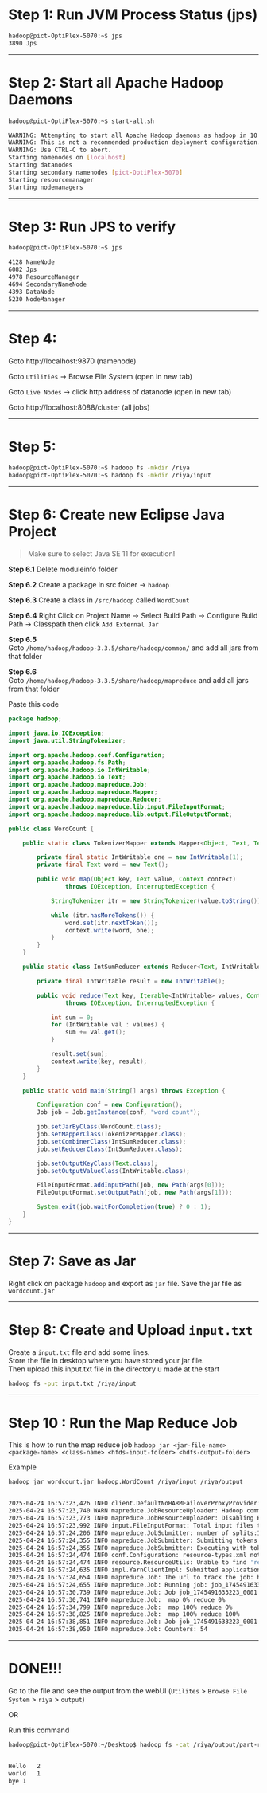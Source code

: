 # Step 1: Run JVM Process Status (jps)
```bash
hadoop@pict-OptiPlex-5070:~$ jps
3890 Jps
```
---
# Step 2: Start all Apache Hadoop Daemons
```bash
hadoop@pict-OptiPlex-5070:~$ start-all.sh

WARNING: Attempting to start all Apache Hadoop daemons as hadoop in 10 seconds.
WARNING: This is not a recommended production deployment configuration.
WARNING: Use CTRL-C to abort.
Starting namenodes on [localhost]
Starting datanodes
Starting secondary namenodes [pict-OptiPlex-5070]
Starting resourcemanager
Starting nodemanagers
```
---
# Step 3: Run JPS to verify
```bash
hadoop@pict-OptiPlex-5070:~$ jps

4128 NameNode
6082 Jps
4978 ResourceManager
4694 SecondaryNameNode
4393 DataNode
5230 NodeManager
```
---
# Step 4:
Goto http://localhost:9870 (namenode)

Goto `Utilities` -> Browse File System (open in new tab)  

Goto `Live Nodes` -> click http address of datanode (open in new tab)  

Goto http://localhost:8088/cluster (all jobs)  

---
# Step 5:

```bash
hadoop@pict-OptiPlex-5070:~$ hadoop fs -mkdir /riya
hadoop@pict-OptiPlex-5070:~$ hadoop fs -mkdir /riya/input
```

---
# Step 6: Create new Eclipse Java Project

> Make sure to select Java SE 11 for execution!


**Step 6.1**  Delete moduleinfo folder

**Step 6.2**  Create a package in src folder -> `hadoop`

**Step 6.3**  Create a class in `/src/hadoop` called `WordCount`

**Step 6.4**  Right Click on Project Name -> Select Build Path -> Configure Build Path -> Classpath then click `Add External Jar`

**Step 6.5**  
Goto `/home/hadoop/hadoop-3.3.5/share/hadoop/common/` and add all jars from that folder

**Step 6.6**  
Goto `/home/hadoop/hadoop-3.3.5/share/hadoop/mapreduce` and add all jars from that folder

Paste this code

```java
package hadoop;

import java.io.IOException;
import java.util.StringTokenizer;

import org.apache.hadoop.conf.Configuration;
import org.apache.hadoop.fs.Path;
import org.apache.hadoop.io.IntWritable;
import org.apache.hadoop.io.Text;
import org.apache.hadoop.mapreduce.Job;
import org.apache.hadoop.mapreduce.Mapper;
import org.apache.hadoop.mapreduce.Reducer;
import org.apache.hadoop.mapreduce.lib.input.FileInputFormat;
import org.apache.hadoop.mapreduce.lib.output.FileOutputFormat;

public class WordCount {

    public static class TokenizerMapper extends Mapper<Object, Text, Text, IntWritable> {

        private final static IntWritable one = new IntWritable(1);
        private final Text word = new Text();

        public void map(Object key, Text value, Context context)
                throws IOException, InterruptedException {

            StringTokenizer itr = new StringTokenizer(value.toString());

            while (itr.hasMoreTokens()) {
                word.set(itr.nextToken());
                context.write(word, one);
            }
        }
    }

    public static class IntSumReducer extends Reducer<Text, IntWritable, Text, IntWritable> {

        private final IntWritable result = new IntWritable();

        public void reduce(Text key, Iterable<IntWritable> values, Context context)
                throws IOException, InterruptedException {

            int sum = 0;
            for (IntWritable val : values) {
                sum += val.get();
            }

            result.set(sum);
            context.write(key, result);
        }
    }

    public static void main(String[] args) throws Exception {

        Configuration conf = new Configuration();
        Job job = Job.getInstance(conf, "word count");

        job.setJarByClass(WordCount.class);
        job.setMapperClass(TokenizerMapper.class);
        job.setCombinerClass(IntSumReducer.class);
        job.setReducerClass(IntSumReducer.class);

        job.setOutputKeyClass(Text.class);
        job.setOutputValueClass(IntWritable.class);

        FileInputFormat.addInputPath(job, new Path(args[0]));
        FileOutputFormat.setOutputPath(job, new Path(args[1]));

        System.exit(job.waitForCompletion(true) ? 0 : 1);
    }
}

```
---
# Step 7: Save as Jar   

Right click on package `hadoop` and export as `jar` file. Save the jar file as `wordcount.jar`

---
# Step 8: Create and Upload `input.txt`
Create a `input.txt` file and add some lines.  
Store the file in desktop where you have stored your jar file.  
Then upload this input.txt file in the directory u made at the start  

```bash
hadoop fs -put input.txt /riya/input
```
---
# Step 10 : Run the Map Reduce Job
This is how to run the map reduce job
`hadoop jar <jar-file-name> <package-name>.<class-name> <hfds-input-folder> <hdfs-output-folder>`  

Example
```bash
hadoop jar wordcount.jar hadoop.WordCount /riya/input /riya/output


2025-04-24 16:57:23,426 INFO client.DefaultNoHARMFailoverProxyProvider: Connecting to ResourceManager at /127.0.0.1:8032
2025-04-24 16:57:23,740 WARN mapreduce.JobResourceUploader: Hadoop command-line option parsing not performed. Implement the Tool interface and execute your application with ToolRunner to remedy this.
2025-04-24 16:57:23,773 INFO mapreduce.JobResourceUploader: Disabling Erasure Coding for path: /tmp/hadoop-yarn/staging/hadoop/.staging/job_1745491633223_0001
2025-04-24 16:57:23,992 INFO input.FileInputFormat: Total input files to process : 1
2025-04-24 16:57:24,206 INFO mapreduce.JobSubmitter: number of splits:1
2025-04-24 16:57:24,355 INFO mapreduce.JobSubmitter: Submitting tokens for job: job_1745491633223_0001
2025-04-24 16:57:24,355 INFO mapreduce.JobSubmitter: Executing with tokens: []
2025-04-24 16:57:24,474 INFO conf.Configuration: resource-types.xml not found
2025-04-24 16:57:24,474 INFO resource.ResourceUtils: Unable to find 'resource-types.xml'.
2025-04-24 16:57:24,635 INFO impl.YarnClientImpl: Submitted application application_1745491633223_0001
2025-04-24 16:57:24,654 INFO mapreduce.Job: The url to track the job: http://pict-OptiPlex-5070:8088/proxy/application_1745491633223_0001/
2025-04-24 16:57:24,655 INFO mapreduce.Job: Running job: job_1745491633223_0001
2025-04-24 16:57:30,739 INFO mapreduce.Job: Job job_1745491633223_0001 running in uber mode : false
2025-04-24 16:57:30,741 INFO mapreduce.Job:  map 0% reduce 0%
2025-04-24 16:57:34,799 INFO mapreduce.Job:  map 100% reduce 0%
2025-04-24 16:57:38,825 INFO mapreduce.Job:  map 100% reduce 100%
2025-04-24 16:57:38,851 INFO mapreduce.Job: Job job_1745491633223_0001 completed successfully
2025-04-24 16:57:38,950 INFO mapreduce.Job: Counters: 54
```

---

# DONE!!!
Go to the file and see the output from the webUI (`Utilites` > `Browse File System` > `riya` > `output`)
    
OR 
  
Run this command  
```bash
hadoop@pict-OptiPlex-5070:~/Desktop$ hadoop fs -cat /riya/output/part-r-00000


Hello	2
world	1
bye	1

```
